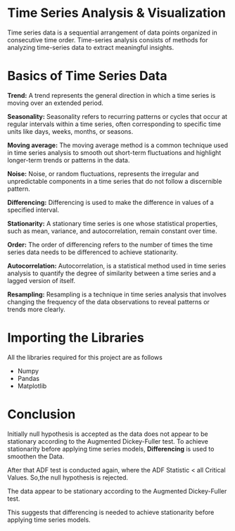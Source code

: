 # Time Series Analysis & Visualization

Time series data is a sequential arrangement of data points organized in consecutive time order. Time-series analysis consists of methods for analyzing time-series data to extract meaningful insights.

# Basics of Time Series Data

**Trend:** A trend represents the general direction in which a time series is moving over an extended period.

**Seasonality:** Seasonality refers to recurring patterns or cycles that occur at regular intervals within a time series, often corresponding to specific time units like days, weeks, months, or seasons.

**Moving average:** The moving average method is a common technique used in time series analysis to smooth out short-term fluctuations and highlight longer-term trends or patterns in the data.

**Noise:** Noise, or random fluctuations, represents the irregular and unpredictable components in a time series that do not follow a discernible pattern.

**Differencing:** Differencing is used to make the difference in values of a specified interval.

**Stationarity:** A stationary time series is one whose statistical properties, such as mean, variance, and autocorrelation, remain constant over time.

**Order:** The order of differencing refers to the number of times the time series data needs to be differenced to achieve stationarity.

**Autocorrelation:** Autocorrelation, is a statistical method used in time series analysis to quantify the degree of similarity between a time series and a lagged version of itself.

**Resampling:** Resampling is a technique in time series analysis that involves changing the frequency of the data observations to reveal patterns or trends more clearly.

# Importing the Libraries
All the libraries required for this project are as follows

*   Numpy
*   Pandas
*   Matplotlib

# Conclusion

Initially null hypothesis is accepted as the data does not appear to be stationary according to the Augmented Dickey-Fuller test. To achieve stationarity before applying time series models, **Differencing** is used to smoothen the Data.

After that ADF test is conducted again, where the ADF Statistic < all Critical Values. 
So,the null hypothesis is rejected.

The data appear to be stationary according to the Augmented Dickey-Fuller test.

This suggests that differencing is needed to achieve stationarity before applying time series models.

